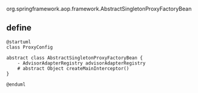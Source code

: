 org.springframework.aop.framework.AbstractSingletonProxyFactoryBean

## define

```plantuml
@startuml
class ProxyConfig

abstract class AbstractSingletonProxyFactoryBean {
    - AdvisorAdapterRegistry advisorAdapterRegistry
    # abstract Object createMainInterceptor()
}

@enduml
```